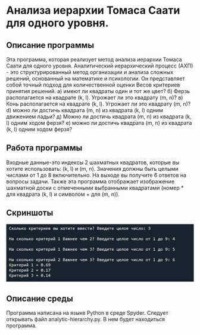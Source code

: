 # Анализа иерархии Томаса Саати для одного уровня.
## Описание программы 
 Эта программа, которая  реализует метод анализа иерархии Томаса Саати для одного уровня. Аналитический иерархический процесс (АХП) - это структурированный метод организации и анализа сложных решений, основанный на математике и психологии. Он представляет собой точный подход для количественной оценки Весов критериев принятия решений.
а) имеют ли квадраты один и тот же цвет?
б) Ферзь располагается на квадрате (k, l). Угрожает ли это квадрату (m, n)?
в) Конь располагается на квадрате (k, l). Угрожает ли это квадрату (m, n)?
d) можно ли достичь квадрата (m, n) из квадрата (k, l) одним движением ладьи?
д) Можно ли достичь квадрата (m, n) из квадрата (k, l) одним ходом ферзя?
е) можно ли достичь квадрата (m, n) из квадрата (k, l) одним ходом ферзя?
## Работа программы
Входные данные-это индексы 2 шахматных квадратов, которые вы хотите использовать: (k, l) и (m, n). Значения должны быть целыми числами от 1 до 8 включительно. На выходе вы получите 6 ответов на вопросы задачи. Также эта программа отображает изображение шахматной доски с отмеченными выбранными квадратами (номер * для квадрата (k, l) и символом + для (m, n)).
## Cкриншоты
![Иллюстрация к проекту](https://github.com/Michail420/analytic-hierarchy/blob/main/dgcvbkljx.PNG)
## Описание среды 
Программа написана на языке Python в среде Spyder. Следует открывать файл analytic-hierarchy.py. В нем будет находиться программа.
